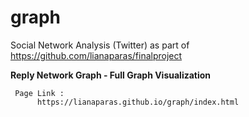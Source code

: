 # graph

Social Network Analysis (Twitter) as part of https://github.com/lianaparas/finalproject

<b>Reply Network Graph - Full Graph Visualization</b>


     Page Link :
          https://lianaparas.github.io/graph/index.html
